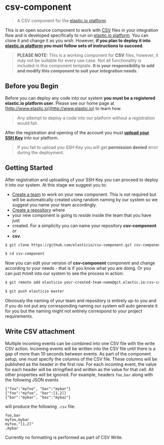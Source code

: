 # csv-component

> A CSV component for the [elastic.io platform](http://www.elastic.io "elastic.io platform").

This is an open source component to work with
[CSV](http://en.wikipedia.org/wiki/Comma-separated_values) files in your
integration flow and is developed specifically to run on [elastic.io
platform](http://www.elastic.io "elastic.io platform"). You can clone it and
change it as you wish. However, **if you plan to deploy it into [elastic.io
platform](http://www.elastic.io "elastic.io platform") you must follow sets of
instructions to succeed**.

> **PLEASE NOTE:** This is a working component for **CSV** files, however, it
may not be suitable for every use case. Not all functionality is included in
this component template. **It is your responsibility to add and modify this
component to suit your integration needs.**

## Before you Begin

Before you can deploy any code into our system **you must be a registered
elastic.io platform user**. Please see our home page at
[http://www.elastic.io](http://www.elastic.io) to learn how.

> Any attempt to deploy a code into our platform without a registration would fail.

After the registration and opening of the account you must **[upload your SSH
Key](http://docs.elastic.io/docs/ssh-key)** into our platform.

> If you fail to upload you SSH Key you will get **permission denied** error
during the deployment.

## Getting Started

After registration and uploading of your SSH Key you can proceed to deploy it
into our system. At this stage we suggest you to:
* [Create a team](http://docs.elastic.io/page/team-management) to work on your
 new component. This is not required but will be automatically created using
 random naming by our system so we suggest you name your team accordingly.
* [Create a repository](http://docs.elastic.io/page/repository-management) where
* your new component is going to *reside* inside the team that you have just
* created. For a simplicity you can name your repository **csv-component** or
* **csv**.

```bash
$ git clone https://github.com/elasticio/csv-component.git csv-component

$ cd csv-component
```
Now you can edit your version of **csv-component** component and change
according to your needs - that is if you know what you are doing. Or you can
just ``PUSH``it into our system to see the process in action:

```bash
$ git remote add elasticio your-created-team-name@git.elastic.io:csv-component.git

$ git push elasticio master
```
Obviously the naming of your team and repository is entirely up-to you and if
you do not put any corresponding naming our system will auto generate it for you
but the naming might not entirely correspond to your project requirements.

## Write CSV attachment

Multiple incoming events can be combined into one CSV file with the write CSV
action.  Incoming events will be written into the CSV file until there is a gap
of more than 10 seconds between events.  As part of the component setup, one
must specify the columns of the CSV file.  These columns will be published as
the header in the first row.  For each incoming event, the value for each header
will be stringified and written as the value for that cell.  All other
properties will be ignored.  For example, headers ``foo,bar`` along with the
following JSON events

    {"foo":"myfoo", "bar":"mybar"}
    {"foo":"myfoo", "bar":[1,2]}
    {"bar":"mybar", "baz":"mybaz"}

will produce the following ``.csv`` file:

    foo,bar
    myfoo,mybar
    myfoo,"[1,2]"
    ,mybar

Currently no formatting is performed as part of CSV Write.